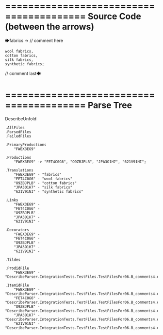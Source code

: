 ========================================
Source Code (between the arrows)
========================================

🡆fabrics -> // comment here

    wool fabrics,
    cotton fabrics,
    silk fabrics,
    synthetic fabrics;

// comment last🡄

========================================
Parse Tree
========================================
DescribeUnfold

    .AllFiles
    .ParsedFiles
    .FailedFiles

    .PrimaryProductions
        "FWEX3EG9" 

    .Productions
        "FWEX3EG9" -> "FET4C0G6", "O9ZBJPLB", "JPA3O1H7", "621V91NI";

    .Translations
        "FWEX3EG9" - "fabrics"
        "FET4C0G6" - "wool fabrics"
        "O9ZBJPLB" - "cotton fabrics"
        "JPA3O1H7" - "silk fabrics"
        "621V91NI" - "synthetic fabrics"

    .Links
        "FWEX3EG9" - 
        "FET4C0G6" - 
        "O9ZBJPLB" - 
        "JPA3O1H7" - 
        "621V91NI" - 

    .Decorators
        "FWEX3EG9" - 
        "FET4C0G6" - 
        "O9ZBJPLB" - 
        "JPA3O1H7" - 
        "621V91NI" - 

    .Tildes

    .ProdidFile
        "FWEX3EG9" - "DescribeParser.IntegrationTests.TestFiles.TestFilesFor06.B_comments4.ds"

    .ItemidFile
        "FWEX3EG9" - "DescribeParser.IntegrationTests.TestFiles.TestFilesFor06.B_comments4.ds"
        "FET4C0G6" - "DescribeParser.IntegrationTests.TestFiles.TestFilesFor06.B_comments4.ds"
        "O9ZBJPLB" - "DescribeParser.IntegrationTests.TestFiles.TestFilesFor06.B_comments4.ds"
        "JPA3O1H7" - "DescribeParser.IntegrationTests.TestFiles.TestFilesFor06.B_comments4.ds"
        "621V91NI" - "DescribeParser.IntegrationTests.TestFiles.TestFilesFor06.B_comments4.ds"

